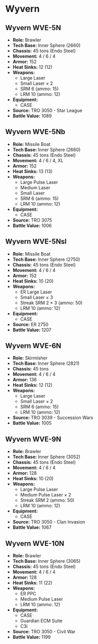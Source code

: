# Wyvern
## Wyvern WVE-5N
- **Role:** Brawler
- **Tech Base:** Inner Sphere (2660)
- **Chassis:** 45 tons (Endo Steel)
- **Movement:** 4 / 6 / 4
- **Armor:** 152
- **Heat Sinks:** 12 (12)
- **Weapons:**
  - Large Laser
  - Small Laser × 2
  - SRM 6 (ammo: 15)
  - LRM 10 (ammo: 12)
- **Equipment:**
  - CASE
- **Source:** TRO 3050 - Star League
- **Battle Value:** 1089

## Wyvern WVE-5Nb
- **Role:** Missile Boat
- **Tech Base:** Inner Sphere (2660)
- **Chassis:** 45 tons (Endo Steel)
- **Movement:** 4 / 6 / 4, XL
- **Armor:** 152
- **Heat Sinks:** 13 (13)
- **Weapons:**
  - Large Pulse Laser
  - Medium Laser
  - Small Laser
  - SRM 6 (ammo: 15)
  - LRM 10 (ammo: 12)
- **Equipment:**
  - CASE
- **Source:** TRO 3075
- **Battle Value:** 1006

## Wyvern WVE-5Nsl
- **Role:** Missile Boat
- **Tech Base:** Inner Sphere (2750)
- **Chassis:** 45 tons (Endo Steel)
- **Movement:** 4 / 6 / 4
- **Armor:** 152
- **Heat Sinks:** 10 (20)
- **Weapons:**
  - ER Large Laser
  - Small Laser × 3
  - Streak SRM 2 × 3 (ammo: 50)
  - LRM 10 (ammo: 12)
- **Equipment:**
  - CASE
- **Source:** ER 2750
- **Battle Value:** 1207

## Wyvern WVE-6N
- **Role:** Skirmisher
- **Tech Base:** Inner Sphere (2821)
- **Chassis:** 45 tons
- **Movement:** 4 / 6 / 4
- **Armor:** 136
- **Heat Sinks:** 12 (12)
- **Weapons:**
  - Large Laser
  - Small Laser × 2
  - SRM 6 (ammo: 15)
  - LRM 10 (ammo: 12)
- **Source:** TRO 3039 - Succession Wars
- **Battle Value:** 1005

## Wyvern WVE-9N
- **Role:** Brawler
- **Tech Base:** Inner Sphere (3052)
- **Chassis:** 45 tons (Endo Steel)
- **Movement:** 4 / 6 / 4
- **Armor:** 128
- **Heat Sinks:** 10 (20)
- **Weapons:**
  - Large Pulse Laser
  - Medium Pulse Laser × 2
  - Streak SRM 2 (ammo: 50)
  - LRM 10 (ammo: 12)
- **Equipment:**
  - CASE
- **Source:** TRO 3050 - Clan Invasion
- **Battle Value:** 1067

## Wyvern WVE-10N
- **Role:** Brawler
- **Tech Base:** Inner Sphere (3065)
- **Chassis:** 45 tons (Endo Steel)
- **Movement:** 4 / 6 / 4
- **Armor:** 128
- **Heat Sinks:** 11 (22)
- **Weapons:**
  - ER PPC
  - Medium Pulse Laser
  - LRM 10 (ammo: 12)
- **Equipment:**
  - CASE
  - Guardian ECM Suite
  - C3i
- **Source:** TRO 3050 - Civil War
- **Battle Value:** 1199

